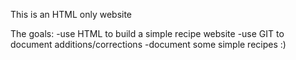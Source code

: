 This is an HTML only website

The goals:
-use HTML to build a simple recipe website
-use GIT to document additions/corrections
-document some simple recipes :)
